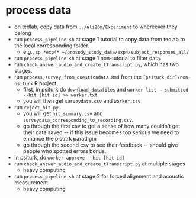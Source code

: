 # process data
+ on tedlab, copy data from  `../ali26m/Experiment` to whereever they belong
+ run `process_pipeline.sh` at stage 1 tutorial to copy data from tedlab to the local corresponding folder.
  + e.g., `cp *exp4* ~/prosody_study_data/exp4/subject_responses_all/`
+ run `process_pipeline.sh` at stage 1 non-tutorial to filter data.
+ run `check_answer_audio_and_create_tTranscript.py`, which has two stages. 
+ run `process_survey_from_questiondata.Rmd` from the `[psiturk dir]/non-psiturk` R project. 
  + first, in psiturk do `download_datafiles` and `worker list --submitted --hit [hit id] >> worker.txt`
  + you will then get `surveydata.csv` and `worker.csv`
+ run `reject_hit.py`
  + you will get `hit_summary.csv` and `surveydata_corresponding_to_recording.csv`. 
  + go through the first csv to get a sense of how many couldn't get their data saved -- if this issue becomes too serious we need to enhance the pisutrk paradigm
  + go through the second csv to see their feedback -- should give people who spotted errors bonus. 
+ in psiturk, do `worker approve --hit [hit id]`
+ run `check_answer_audio_and_create_tTranscript.py` at multiple stages
  + heavy computing
+ run `process_pipeline.sh` at stage 2 for forced alignment and acoustic measurement. 
  + heavy computing
